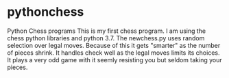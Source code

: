 # pythonchess
Python Chess programs
This is my first chess program. I am using the chess python libraries and python 3.7.
The newchess.py uses random selection over legal moves. Because of this it gets "smarter"
as the number of pieces shrink. It handles check well as the legal moves limits its choices.
It plays a very odd game with it seemly resisting you but seldom taking your pieces.
